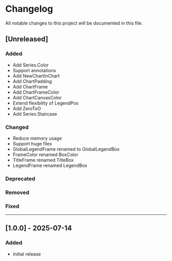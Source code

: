 # Changelog

All notable changes to this project will be documented in this file.

## [Unreleased]
### Added
- Add Series.Color
- Support annotations
- Add NewChartInChart
- Add ChartPadding
- Add ChartFrame
- Add ChartFrameColor
- Add ChartCanvasColor
- Extend flexibility of LegendPos
- Add ZeroToO
- Add Series.Staircase

### Changed
- Reduce memory usage
- Support huge files
- GlobalLegendFrame renamed to GlobalLegendBox
- FrameColor renamed BoxColor
- TitleFrame renamed TitleBox
- LegendFrame renamed LegendBox

### Deprecated

### Removed

### Fixed

---

## [1.0.0] - 2025-07-14
### Added
- Initial release
